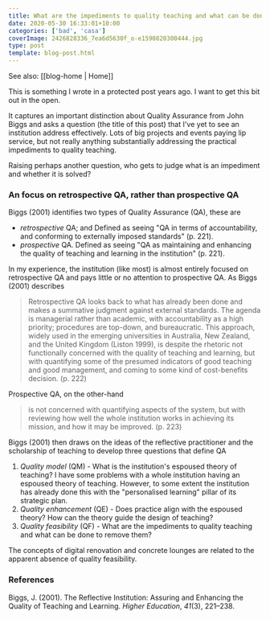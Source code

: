 ```yaml
---
title: What are the impediments to quality teaching and what can be done to remove them?
date: 2020-05-30 16:33:01+10:00
categories: ['bad', 'casa']
coverImage: 2426828336_7ea6d5630f_o-e1590820300444.jpg
type: post
template: blog-post.html
---
```


See also: [[blog-home | Home]]

This is something I wrote in a protected post years ago. I want to get this bit out in the open.

It captures an important distinction about Quality Assurance from John Biggs and asks a question (the title of this post) that I've yet to see an institution address effectively. Lots of big projects and events paying lip service, but not really anything substantially addressing the practical impediments to quality teaching.

Raising perhaps another question, who gets to judge what is an impediment and whether it is solved?

### An focus on retrospective QA, rather than prospective QA

Biggs (2001) identifies two types of Quality Assurance (QA), these are

- _retrospective_ QA; and Defined as seeing "QA in terms of accountability, and conforming to externally imposed standards" (p. 221).
- _prospective_ QA. Defined as seeing "QA as maintaining and enhancing the quality of teaching and learning in the institution" (p. 221).

In my experience, the institution (like most) is almost entirely focused on retrospective QA and pays little or no attention to prospective QA. As Biggs (2001) describes

> Retrospective QA looks back to what has already been done and makes a summative judgment against external standards. The agenda is managerial rather than academic, with accountability as a high priority; procedures are top-down, and bureaucratic. This approach, widely used in the emerging universities in Australia, New Zealand, and the United Kingdom (Liston 1999), is despite the rhetoric not functionally concerned with the quality of teaching and learning, but with quantifying some of the presumed indicators of good teaching and good management, and coming to some kind of cost-benefits decision. (p. 222)

Prospective QA, on the other-hand

> is not concerned with quantifying aspects of the system, but with reviewing how well the whole institution works in achieving its mission, and how it may be improved. (p. 223)

Biggs (2001) then draws on the ideas of the reflective practitioner and the scholarship of teaching to develop three questions that define QA

1. _Quality model_ (QM) - What is the institution's espoused theory of teaching? I have some problems with a whole institution having an espoused theory of teaching. However, to some extent the institution has already done this with the "personalised learning" pillar of its strategic plan.
2. _Quality enhancement_ (QE) - Does practice align with the espoused theory? How can the theory guide the design of teaching?
3. _Quality feasibility_ (QF) - What are the impediments to quality teaching and what can be done to remove them?

The concepts of digital renovation and concrete lounges are related to the apparent absence of quality feasibility.

### References

Biggs, J. (2001). The Reflective Institution: Assuring and Enhancing the Quality of Teaching and Learning. _Higher Education_, _41_(3), 221–238.
